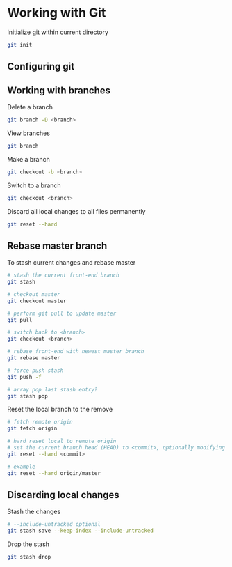 # Working with Git

Initialize git within current directory

```sh
git init
```

## Configuring git

## Working with branches

Delete a branch

```sh
git branch -D <branch>
```

View branches

```sh
git branch
```

Make a branch

```sh
git checkout -b <branch>
```

Switch to a branch

```sh
git checkout <branch>
```

Discard all local changes to all files permanently

```sh
git reset --hard
```

## Rebase master branch

To stash current changes and rebase master

```sh
# stash the current front-end branch
git stash

# checkout master
git checkout master

# perform git pull to update master
git pull

# switch back to <branch>
git checkout <branch>

# rebase front-end with newest master branch
git rebase master

# force push stash
git push -f

# array pop last stash entry?
git stash pop
```

Reset the local branch to the remove

```sh
# fetch remote origin
git fetch origin

# hard reset local to remote origin
# set the current branch head (HEAD) to <commit>, optionally modifying index and working tree to match. The <commit> defaults to HEAD in all forms.
git reset --hard <commit>

# example
git reset --hard origin/master
```

## Discarding local changes

Stash the changes

```sh
# --include-untracked optional
git stash save --keep-index --include-untracked
```

Drop the stash

```sh
git stash drop
```
